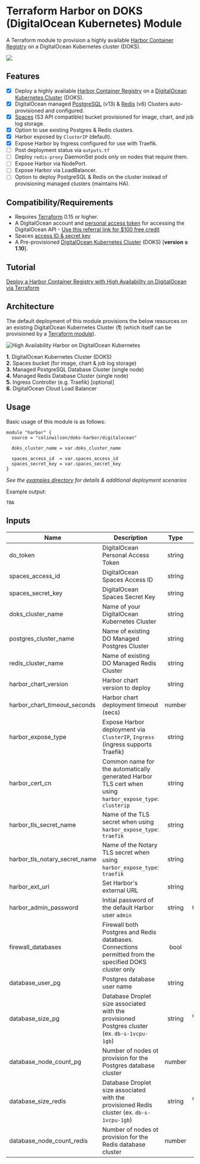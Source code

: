 # Terraform Harbor on DOKS (DigitalOcean Kubernetes) Module
A Terraform module to provision a highly available [Harbor Container Registry](https://goharbor.io/) on a DigitalOcean Kubernetes cluster (DOKS).

![](https://res.cloudinary.com/qunux/image/upload/v1639236111/harbor_portal_login_screenshot_2021-12-11_eymdvp.png)

## Features
* [x] Deploy a highly available [Harbor Container Registry](https://goharbor.io/) on a [DigitalOcean Kubernetes Cluster](https://www.digitalocean.com/products/kubernetes/) (DOKS).
* [x] DigitalOcean managed [PostgreSQL](https://www.digitalocean.com/products/managed-databases-postgresql/) (v13) & [Redis](https://www.digitalocean.com/products/managed-databases-redis/) (v6) Clusters auto-provisioned and configured.
* [x] [Spaces](https://www.digitalocean.com/products/spaces/) (S3 API compatible) bucket provisioned for image, chart, and job log storage.
* [x] Option to use existing Postgres & Redis clusters.
* [x] Harbor exposed by `ClusterIP` (default).
* [x] Expose Harbor by Ingress configured for use with Traefik.
* [ ] Post deployment status via `outputs.tf`
* [ ] Deploy `redis-proxy` DaemonSet pods only on nodes that require them.
* [ ] Expose  Harbor via NodePort.
* [ ] Expose Harbor via LoadBalancer.
* [ ] Option to deploy PostgreSQL & Redis on the cluster instead of provisioning managed clusters (maintains HA).
## Compatibility/Requirements

* Requires [Terraform](https://www.terraform.io/downloads.html) 0.15 or higher.
* A DigitalOcean account and [personal access token](https://docs.digitalocean.com/reference/api/create-personal-access-token/) for accessing the DigitalOcean API - [Use this referral link for $100 free credit](https://m.do.co/c/6b3bf6d79f7d)
* Spaces [access ID & secret key](https://docs.digitalocean.com/products/spaces/how-to/manage-access/#access-keys)
* A Pre-provisioned [DigitalOcean Kubernetes Cluster](https://docs.digitalocean.com/products/kubernetes/) (DOKS) [**version <span>&#8805;</span> 1.10**].

## Tutorial

[Deploy a Harbor Container Registry with High Availability on DigitalOcean via Terraform](https://colinwilson.uk/2021/12/11/deploy-a-harbor-container-registry-with-high-availability-on-digitalocean-via-terraform/)

## Architecture

The default deployment of this module provisions the below resources on an existing DigitalOcean Kubernetes Cluster (**1**) (which itself can be provisioned by a [Terraform module](https://github.com/aigisuk/terraform-digitalocean-doks)).

![High Availability Harbor on DigitalOcean Kubernetes](https://res.cloudinary.com/qunux/image/upload/v1641020223/harbor_doks_architecture_v1.5_qsa44i.svg)

**1.** DigitalOcean Kubernetes Cluster (DOKS)<br>
**2.** Spaces bucket (for image, chart & job log storage)<br>
**3.** Managed PostgreSQL Database Cluster (single node)<br>
**4.** Managed Redis Database Cluster (single node)<br>
**5.** Ingress Controller (e.g. Traefik) [optional]<br>
**6.** DigitalOcean Cloud Load Balancer<br>

## Usage

Basic usage of this module is as follows:

```
module "harbor" {
  source = "colinwilson/doks-harbor/digitalocean"

  doks_cluster_name = var.doks_cluster_name

  spaces_access_id  = var.spaces_access_id
  spaces_secret_key = var.spaces_secret_key
}
```

*See the [examples directory](./examples/) for details & additional deployment scenarios*

Example output:
```
TBA
```

## Inputs

| Name | Description | Type | Default | Required |
|------|-------------|:----:|:-----:|:-----:|
| do_token | DigitalOcean Personal Access Token | string | N/A | yes |
| spaces_access_id | DigitalOcean Spaces Access ID | string | N/A | yes |
| spaces_secret_key | DigitalOcean Spaces Secret Key | string | N/A | yes |
| doks_cluster_name | Name of your DigitalOcean Kubernetes Cluster | string | N/A | yes |
| postgres_cluster_name | Name of existing DO Managed Postgres Cluster | string | empty | no |
| redis_cluster_name | Name of existing DO Managed Redis Cluster | string | empty | no |
| harbor_chart_version | Harbor chart version to deploy | string | `1.8.1` | no |
| harbor_chart_timeout_seconds | Harbor chart deployment timeout (secs) | number | `800` | no |
| harbor_expose_type | Expose Harbor deployment via `ClusterIP`, `Ingress` (ingress supports Traefik) | string | `clusterip` | no |
| harbor_cert_cn | Common name for the automatically generated Harbor TLS cert when using `harbor_expose_type`: `clusterip` | string | `local` | no |
| harbor_tls_secret_name | Name of the TLS secret when using `harbor_expose_type`: `traefik` | string | empty | no |
| harbor_tls_notary_secret_name | Name of the Notary TLS secret when using `harbor_expose_type`: `traefik` | string | empty | no |
| harbor_ext_url | Set Harbor's external URL | string | `local` | no |
| harbor_admin_password | Initial password of the default Harbor user `admin` | string | `Harbor12345` | no |
| firewall_databases | Firewall both Postgres and Redis databases. Connections permitted from the specified DOKS cluster only | bool | `true` | no |
| database_user_pg | Postgres database user name | string | `harbor` | no |
| database_size_pg | Database Droplet size associated with the provisioned Postgres cluster (ex. `db-s-1vcpu-1gb`) | string | `db-s-1vcpu-1gb` | no |
| database_node_count_pg | Number of nodes ot provision for the Postgres database cluster | number | `1` | no |
| database_size_redis | Database Droplet size associated with the provisioned Redis cluster (ex. `db-s-1vcpu-1gb`) | string | `db-s-1vcpu-1gb` | no |
| database_node_count_redis | Number of nodes ot provision for the Redis database cluster | number | `1` | no |
